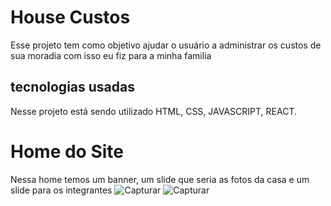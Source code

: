 # House Custos 
 Esse projeto tem como objetivo ajudar o usuário a administrar os custos de sua moradia
 com isso eu fiz para a minha familia 
 
 ## tecnologias usadas
 Nesse projeto está sendo utilizado HTML, CSS, JAVASCRIPT, REACT.

 # Home do Site
 Nessa home temos um banner, um slide que seria as fotos da casa e um slide para os integrantes
![Capturar](https://github.com/sDouglasgonc/Site-alpha-0/assets/112731736/fe49ad4e-7e90-4a05-8486-b94c9e392858)
![Capturar](https://github.com/sDouglasgonc/Site-alpha-0/assets/112731736/0d63fe38-1dd4-4fa4-b9a3-50dde13a3e53)
